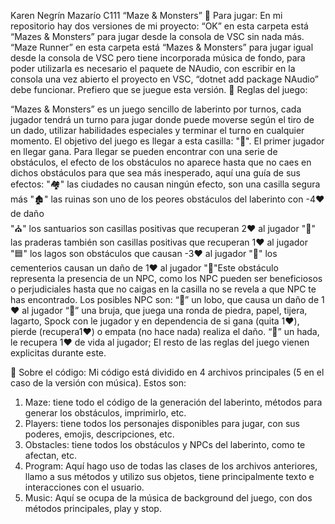 Karen Negrín Mazarío C111
“Maze & Monsters”
	Para jugar:
En mi repositorio hay dos versiones de mi proyecto:
 	“OK” en esta carpeta está “Mazes & Monsters” para jugar desde la consola de VSC sin nada más.
 	“Maze Runner” en esta carpeta está “Mazes & Monsters” para jugar igual desde la consola de VSC pero tiene incorporada música de fondo, para poder utilizarla es necesario el paquete de NAudio, con escribir en la consola una vez abierto el proyecto en VSC, “dotnet add package NAudio” debe funcionar. Prefiero que se juegue esta versión.
	Reglas del juego:

“Mazes & Monsters” es un juego sencillo de laberinto por turnos, cada jugador tendrá un turno para jugar donde puede moverse según el tiro de un dado, utilizar habilidades especiales y terminar el turno en cualquier momento.
El objetivo del juego es llegar a esta casilla: "🏁". El primer jugador en llegar gana.
Para llegar se pueden encontrar con una serie de obstáculos, el efecto de los obstáculos no aparece hasta que no caes en dichos obstáculos para que sea más inesperado, aquí una guía de sus efectos:
"🏘️" las ciudades no causan ningún efecto, son una casilla segura más
 "🏚️" las ruinas son uno de los peores obstáculos del laberinto con -4❤️ de daño  
"⛪" los santuarios son casillas positivas que recuperan 2❤️ al jugador
 "🌼" las praderas también son casillas positivas que recuperan 1❤️ al jugador
 "🟦" los lagos son obstáculos que causan -3❤️ al jugador 
"🧟" los cementerios causan un daño de 1❤️ al jugador 
 "🔴"Este obstáculo representa la presencia de un NPC, como los NPC pueden ser beneficiosos o perjudiciales hasta que no caigas en la casilla no se revela a que NPC te has encontrado.
Los posibles NPC son:
“🐺” un lobo, que causa un daño de 1❤️ al jugador 
 “🧙” una bruja, que juega una ronda de piedra, papel, tijera, lagarto, Spock con le jugador y en dependencia de si gana (quita 1❤️), pierde (recupera1❤️) o empata (no hace nada) realiza el daño.
“🧚” un hada, le recupera 1❤️ de vida al jugador;
El resto de las reglas del juego vienen explicitas durante este.

	Sobre el código:
Mi código está dividido en 4 archivos principales (5 en el caso de la versión con música).  Estos son:
1.	Maze: tiene todo el código de la generación del laberinto, métodos para generar los obstáculos, imprimirlo, etc.
2.	Players: tiene todos los personajes disponibles para jugar, con sus poderes, emojis, descripciones, etc.
3.	Obstacles: tiene todos los obstáculos y NPCs del laberinto, como te afectan, etc.
4.	Program: Aquí hago uso de todas las clases de los archivos anteriores, llamo a sus métodos y utilizo sus objetos, tiene principalmente texto e interacciones con el usuario.
5.	Music: Aquí se ocupa de la música de background del juego, con dos métodos principales, play y stop.

